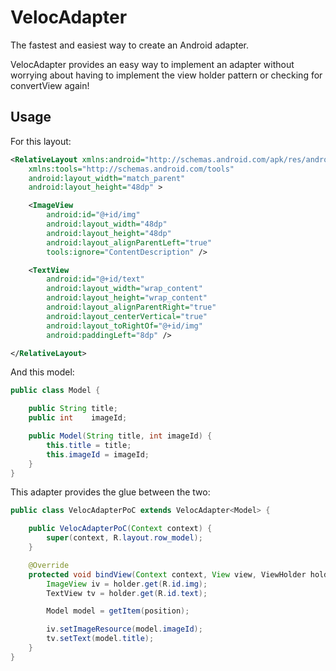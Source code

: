 VelocAdapter
============

The fastest and easiest way to create an Android adapter. 

VelocAdapter provides an easy way to implement an adapter without worrying 
about having to implement the view holder pattern or checking for 
convertView again! 

Usage
-----

For this layout:

```xml
<RelativeLayout xmlns:android="http://schemas.android.com/apk/res/android"
    xmlns:tools="http://schemas.android.com/tools"
    android:layout_width="match_parent"
    android:layout_height="48dp" >

    <ImageView
        android:id="@+id/img"
        android:layout_width="48dp"
        android:layout_height="48dp"
        android:layout_alignParentLeft="true"
        tools:ignore="ContentDescription" />

    <TextView
        android:id="@+id/text"
        android:layout_width="wrap_content"
        android:layout_height="wrap_content"
        android:layout_alignParentRight="true"
        android:layout_centerVertical="true"
        android:layout_toRightOf="@+id/img"
        android:paddingLeft="8dp" />

</RelativeLayout>
```
And this model: 

```java
public class Model {

    public String title;
    public int    imageId;

    public Model(String title, int imageId) {
        this.title = title;
        this.imageId = imageId;
    }
}
```

This adapter provides the glue between the two: 

```java
public class VelocAdapterPoC extends VelocAdapter<Model> {

    public VelocAdapterPoC(Context context) {
        super(context, R.layout.row_model);
    }

    @Override
    protected void bindView(Context context, View view, ViewHolder holder, int position) {
        ImageView iv = holder.get(R.id.img);
        TextView tv = holder.get(R.id.text);

        Model model = getItem(position);

        iv.setImageResource(model.imageId);
        tv.setText(model.title);
    }
}
```
